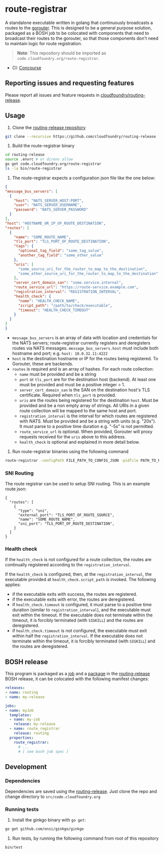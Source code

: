 route-registrar
===============

A standalone executable written in golang that continuously broadcasts a routes
to the [gorouter](https://github.com/cloudfoundry/gorouter).  This is designed
to be a general purpose solution, packaged as a BOSH job to be colocated with
components that need to broadcast their routes to the gorouter, so that those
components don't need to maintain logic for route registration.

> **Note**: This repository should be imported as `code.cloudfoundry.org/route-registrar`.

* CI: [Concourse](https://networking.ci.cf-app.com/teams/ga/pipelines/routing)

## Reporting issues and requesting features

Please report all issues and feature requests in [cloudfoundry/routing-release](https://github.com/cloudfoundry/routing-release).

## Usage

1. Clone the [routing-release repository](https://github.com/cloudfoundry/routing-release)
  ```bash
  git clone --recursive https://github.com/cloudfoundry/routing-release
  ```

1. Build the route-registrar binary
  ```bash
  cd routing-release
  source .envrc # or direnv allow
  go get code.cloudfoundry.org/route-registrar
  ls -la bin/route-registrar
  ```

1. The route-registrar expects a configuration json file like the one below:
  ```json
{
  "message_bus_servers": [
    {
      "host": "NATS_SERVER_HOST:PORT",
      "user": "NATS_SERVER_USERNAME",
      "password": "NATS_SERVER_PASSWORD"
    }
  ],
  "host": "HOSTNAME_OR_IP_OF_ROUTE_DESTINATION",
  "routes": [
    {
      "name": "SOME_ROUTE_NAME",
      "tls_port": "TLS_PORT_OF_ROUTE_DESTINATION",
      "tags": {
        "optional_tag_field": "some_tag_value",
        "another_tag_field": "some_other_value"
      },
      "uris": [
        "some_source_uri_for_the_router_to_map_to_the_destination",
        "some_other_source_uri_for_the_router_to_map_to_the_destination"
      ],
      "server_cert_domain_san": "some.service.internal",
      "route_service_url": "https://route-service.example.com",
      "registration_interval": "REGISTRATION_INTERVAL",
      "health_check": {
        "name": "HEALTH_CHECK_NAME",
        "script_path": "/path/to/check/executable",
        "timeout": "HEALTH_CHECK_TIMEOUT"
      }
    }
  ]
}
  ```
  - `message_bus_servers` is an array of data with location and credentials for
    the NATS servers; route-registrar currently registers and deregisters routes
    via NATS messages. `message_bus_servers.host` must include both hostname and
    port; e.g. `host: 10.0.32.11:4222`
  - `host` is the destination hostname or IP for the routes being registered. To
    Gorouter, these are backends.
  - `routes` is required and is an array of hashes. For each route collection:
    - `name` must be provided and be a string
    - `port` or `tls_port` are for the destination host (backend). At least one
      must be provided and must be a positive integer > 1.
    - `server_cert_domain_san` is the SAN on the destination host's TLS
      certificate. Required when `tls_port` is provided.
    - `uris` are the routes being registered for the destination `host`. Must be
      provided and be a non empty array of strings.  All URIs in a given route
      collection will be mapped to the same host and port.
    - `registration_interval` is the interval for which routes are registered
      with NATS. Must be provided and be a string with units (e.g. "20s"). It
      must parse to a positive time duration e.g. "-5s" is not permitted.
    - `route_service_url` is optional. When provided, Gorouter will proxy
      requests received for the `uris` above to this address.
    - `health_check` is optional and explained in more detail below.

1. Run route-registrar binaries using the following command
  ```bash
  route-registrar -configPath FILE_PATH_TO_CONFIG_JSON -pidfile PATH_TO_PIDFILE
  ```

### SNI Routing
The route registrar can be used to setup SNI routing. This is an example route json:
```
{
  "routes": [
    {
      "type": "sni",
      "external_port": "TLS_PORT_OF_ROUTE_SOURCE",
      "name": "SOME_ROUTE_NAME",
      "sni_port": "TLS_PORT_OF_ROUTE_DESTINATION",
    }
  ]
}
```
### Health check

If the `health_check` is not configured for a route collection, the routes are continually registered according to the `registration_interval`.

If the `health_check` is configured, then, at the `registration_interval`, 
the executable provided at `health_check.script_path` is invoked. 
The following applies:
- if the executable exits with success, the routes are registered.
- if the executable exits with error, the routes are deregistered.
- if `health_check.timeout` is configured, it must parse to a positive time
  duration (similar to `registration_interval`), and the executable must exit
  within the timeout. If the executable does not terminate within the timeout,
  it is forcibly terminated (with `SIGKILL`) and the routes are deregistered.
- if `health_check.timeout` is not configured, the executable must exit within
  half the `registration_interval`. If the executable does not terminate within
  the timeout, it is forcibly terminated (with `SIGKILL`) and the routes are
  deregistered.

## BOSH release

This program is packaged as a
[job](https://github.com/cloudfoundry/routing-release/tree/master/jobs/route_registrar)
and a
[package](https://github.com/cloudfoundry/routing-release/tree/master/packages/route_registrar)
in the [routing-release](https://github.com/cloudfoundry/routing-release) BOSH
release, it can be colocated with the following manifest changes:

```yaml
releases:
- name: routing
- name: my-release

jobs:
- name: myJob
  templates:
  - name: my-job
    release: my-release
  - name: route_registrar
    release: routing
  properties:
    route_registrar:
      # ...
      # [ see bosh job spec ]
```

## Development

### Dependencies

Dependencies are saved using the
[routing-release](https://github.com/cloudfoundry/routing-release). Just clone
the repo and change directory to `src/code.cloudfoundry.org`

### Running tests

1. Install the ginkgo binary with `go get`:
  ```bash
  go get github.com/onsi/ginkgo/ginkgo
  ```

1. Run tests, by running the following command from root of this repository
  ```bash
  bin/test
  ```
